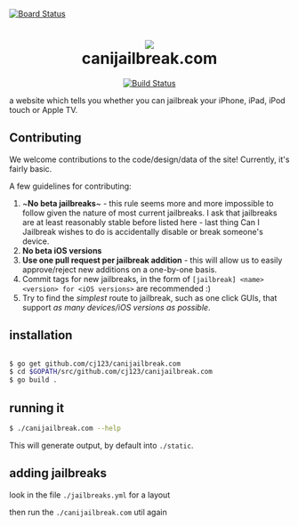 [![Board Status](https://dev.azure.com/lequochuy134/c3ac37f9-170c-4a51-9d5e-fc543ab0ff8d/9ad4546c-f852-488e-ac13-b658122cf56d/_apis/work/boardbadge/2d2f64af-31bb-4ce4-b87f-3ede6480659d)](https://dev.azure.com/lequochuy134/c3ac37f9-170c-4a51-9d5e-fc543ab0ff8d/_boards/board/t/9ad4546c-f852-488e-ac13-b658122cf56d/Microsoft.RequirementCategory)
<h1 align="center">
  <img src="https://ipsw.me/assets/images/brand/racer.png"><br>
  canijailbreak.com
</h1>

<p align="center">
  <a href="https://travis-ci.org/cj123/canijailbreak.com"><img src="https://travis-ci.org/cj123/canijailbreak.com.svg?branch=master" alt="Build Status"></a>
</p>

a website which tells you whether you can jailbreak your iPhone, iPad, iPod touch or Apple TV.

## Contributing

We welcome contributions to the code/design/data of the site! Currently, it's fairly basic.

A few guidelines for contributing:

1. ~**No beta jailbreaks**~ - this rule seems more and more impossible to follow given the nature of most current jailbreaks. I ask that jailbreaks are at least reasonably stable before listed here - last thing Can I Jailbreak wishes to do is accidentally disable or break someone's device.
2. **No beta iOS versions**
3. **Use one pull request per jailbreak addition** - this will allow us to easily approve/reject new additions on a one-by-one basis.
4. Commit tags for new jailbreaks, in the form of `[jailbreak] <name> <version> for <iOS versions>` are recommended :)
5. Try to find the _simplest_ route to jailbreak, such as one click GUIs, that support _as many devices/iOS versions as possible_.


## installation

```bash

$ go get github.com/cj123/canijailbreak.com
$ cd $GOPATH/src/github.com/cj123/canijailbreak.com
$ go build .
```

## running it

```bash
$ ./canijailbreak.com --help
```

This will generate output, by default into `./static`. 

## adding jailbreaks

look in the file `./jailbreaks.yml` for a layout

then run the `./canijailbreak.com` util again
